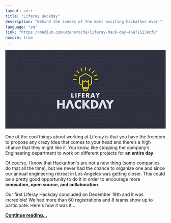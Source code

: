 ```yaml
---
layout: post
title: "Liferay Hackday"
description: "Behind the scenes of the most exciting hackathon ever."
language: "en"
link: "https://medium.com/@zenorocha/liferay-hack-day-46a715239cf0"
nomore: true
---
```


![Hackday](/assets/img/posts/liferay-hackday.png)

One of the cool things about working at Liferay is that you have the freedom to propose any crazy idea that comes to your head and there’s a high chance that they might like it. You know, like stopping the company’s Engineering department to work on different projects for **an entire day**.

Of course, I know that Hackathon's are not a new thing (some companies do that all the time), but we never had the chance to organize one and since our annual engineering retreat in Los Angeles was getting closer. This could be a pretty good opportunity to do it in order to encourage more **innovation, open source, and collaboration**.

Our first Liferay Hackday concluded on December 19th and it was incredible! We had more than 60 registrations and 8 teams show up to participate. Here's how it was it…

**[Continue reading…](https://medium.com/@zenorocha/liferay-hack-day-46a715239cf0)**